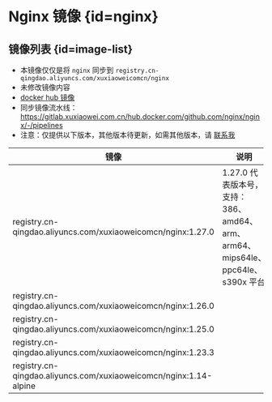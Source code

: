 # Nginx 镜像 {id=nginx}

## 镜像列表 {id=image-list}

- 本镜像仅仅是将 `nginx` 同步到 `registry.cn-qingdao.aliyuncs.com/xuxiaoweicomcn/nginx`
- 未修改镜像内容
- [docker hub 镜像](https://hub.docker.com/_/nginx)
- 同步镜像流水线：https://gitlab.xuxiaowei.com.cn/hub.docker.com/github.com/nginx/nginx/-/pipelines
- 注意：仅提供以下版本，其他版本待更新，如需其他版本，请 [联系我](../../../guide/website.md)

| 镜像                                                                | 说明                                                            |
|-------------------------------------------------------------------|---------------------------------------------------------------|
| registry.cn-qingdao.aliyuncs.com/xuxiaoweicomcn/nginx:1.27.0      | 1.27.0 代表版本号，支持：386、amd64、arm、arm64、mips64le、ppc64le、s390x 平台 |
| registry.cn-qingdao.aliyuncs.com/xuxiaoweicomcn/nginx:1.26.0      |                                                               |
| registry.cn-qingdao.aliyuncs.com/xuxiaoweicomcn/nginx:1.25.0      |                                                               |
| registry.cn-qingdao.aliyuncs.com/xuxiaoweicomcn/nginx:1.23.3      |                                                               |
| registry.cn-qingdao.aliyuncs.com/xuxiaoweicomcn/nginx:1.14-alpine |                                                               |

<style>

._image_registry_cn-qingdao_aliyuncs_com_xuxiaoweicomcn_nginx table tr th:nth-child(1), 
._image_registry_cn-qingdao_aliyuncs_com_xuxiaoweicomcn_nginx table tr td:nth-child(1) {
    min-width: 480px;
}

._image_registry_cn-qingdao_aliyuncs_com_xuxiaoweicomcn_nginx table tr th:nth-child(2), 
._image_registry_cn-qingdao_aliyuncs_com_xuxiaoweicomcn_nginx table tr td:nth-child(2) {
    min-width: 600px;
}

</style>